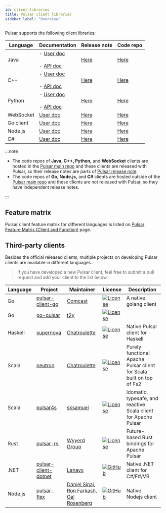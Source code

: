 ```yaml
---
id: client-libraries
title: Pulsar client libraries
sidebar_label: "Overview"
---
```


Pulsar supports the following client libraries:

|Language|Documentation|Release note|Code repo
|---|---|---|---
Java |- [User doc](client-libraries-java.md) <br /><br />- [API doc](https://pulsar.apache.org/api/client/)|[Here](https://pulsar.apache.org/release-notes/)|[Here](https://github.com/apache/pulsar/tree/master/pulsar-client) 
C++ | - [User doc](client-libraries-cpp.md) <br /><br />- [API doc](https://pulsar.apache.org/api/cpp/)|[Here](https://pulsar.apache.org/release-notes/)|[Here](https://github.com/apache/pulsar-client-cpp) 
Python | - [User doc](client-libraries-python.md) <br /><br />- [API doc](https://pulsar.apache.org/api/python/)|[Here](https://pulsar.apache.org/release-notes/)|[Here](https://github.com/apache/pulsar-client-python) 
WebSocket| [User doc](client-libraries-websocket.md) | [Here](https://pulsar.apache.org/release-notes/)|[Here](https://github.com/apache/pulsar/tree/master/pulsar-websocket) 
Go client|[User doc](client-libraries-go.md)|[Here](https://github.com/apache/pulsar-client-go/blob/master/CHANGELOG) |[Here](https://github.com/apache/pulsar-client-go) 
Node.js|[User doc](client-libraries-node.md)|[Here](https://github.com/apache/pulsar-client-node/releases) |[Here](https://github.com/apache/pulsar-client-node) 
C# |[User doc](client-libraries-dotnet.md)| [Here](https://github.com/apache/pulsar-dotpulsar/blob/master/CHANGELOG)|[Here](https://github.com/apache/pulsar-dotpulsar) 

:::note

- The code repos of **Java, C++, Python,** and **WebSocket** clients are hosted in the [Pulsar main repo](https://github.com/apache/pulsar) and these clients are released with Pulsar, so their release notes are parts of [Pulsar release note](https://pulsar.apache.org/release-notes/).
- The code repos of **Go, Node.js,** and **C#** clients are hosted outside of the [Pulsar main repo](https://github.com/apache/pulsar) and these clients are not released with Pulsar, so they have independent release notes.

:::

## Feature matrix
Pulsar client feature matrix for different languages is listed on [Pulsar Feature Matrix (Client and Function)](https://docs.google.com/spreadsheets/d/1YHYTkIXR8-Ql103u-IMI18TXLlGStK8uJjDsOOA0T20/edit#gid=1784579914) page.

## Third-party clients

Besides the official released clients, multiple projects on developing Pulsar clients are available in different languages.

> If you have developed a new Pulsar client, feel free to submit a pull request and add your client to the list below.

| Language | Project | Maintainer | License | Description |
|----------|---------|------------|---------|-------------|
| Go | [pulsar-client-go](https://github.com/Comcast/pulsar-client-go) | [Comcast](https://github.com/Comcast) | [![License](https://img.shields.io/badge/License-Apache%202.0-blue.svg)](https://opensource.org/licenses/Apache-2.0) | A native golang client |
| Go | [go-pulsar](https://github.com/t2y/go-pulsar) | [t2y](https://github.com/t2y) | [![License](https://img.shields.io/badge/License-Apache%202.0-blue.svg)](https://opensource.org/licenses/Apache-2.0) | 
| Haskell | [supernova](https://github.com/cr-org/supernova) | [Chatroulette](https://github.com/cr-org) | [![License](https://img.shields.io/badge/License-Apache%202.0-blue.svg)](https://opensource.org/licenses/Apache-2.0) | Native Pulsar client for Haskell | 
| Scala | [neutron](https://github.com/cr-org/neutron) | [Chatroulette](https://github.com/cr-org) | [![License](https://img.shields.io/badge/License-Apache%202.0-blue.svg)](https://opensource.org/licenses/Apache-2.0) | Purely functional Apache Pulsar client for Scala built on top of Fs2 |
| Scala | [pulsar4s](https://github.com/sksamuel/pulsar4s) | [sksamuel](https://github.com/sksamuel) | [![License](https://img.shields.io/badge/License-Apache%202.0-blue.svg)](https://opensource.org/licenses/Apache-2.0) | Idomatic, typesafe, and reactive Scala client for Apache Pulsar |
| Rust | [pulsar-rs](https://github.com/wyyerd/pulsar-rs) | [Wyyerd Group](https://github.com/wyyerd) | [![License](https://img.shields.io/badge/License-Apache%202.0-blue.svg)](https://opensource.org/licenses/Apache-2.0) | Future-based Rust bindings for Apache Pulsar |
| .NET | [pulsar-client-dotnet](https://github.com/fsharplang-ru/pulsar-client-dotnet) | [Lanayx](https://github.com/Lanayx) | [![GitHub](https://img.shields.io/badge/license-MIT-green.svg)](https://opensource.org/licenses/MIT) | Native .NET client for C#/F#/VB |
| Node.js | [pulsar-flex](https://github.com/ayeo-flex-org/pulsar-flex) | [Daniel Sinai](https://github.com/danielsinai), [Ron Farkash](https://github.com/ronfarkash), [Gal Rosenberg](https://github.com/galrose)| [![GitHub](https://img.shields.io/badge/license-MIT-green.svg)](https://opensource.org/licenses/MIT) | Native Nodejs client |
